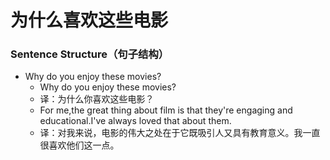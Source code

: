 # 为什么喜欢这些电影

### Sentence Structure（句子结构）

- Why do you enjoy these movies?
  - Why do you enjoy these movies?
  - 译：为什么你喜欢这些电影？
  - For me,the great thing about film is that they're engaging and educational.I've always loved that about them.
  - 译：对我来说，电影的伟大之处在于它既吸引人又具有教育意义。我一直很喜欢他们这一点。
